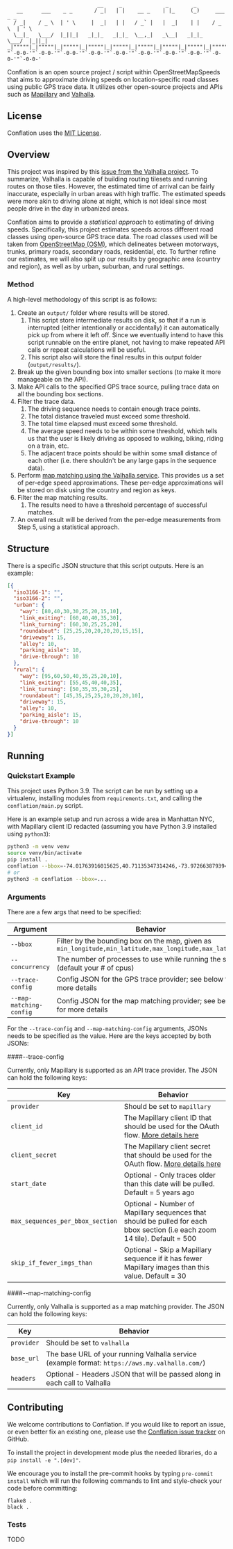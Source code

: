                                  __     _              _        _                    
       __      ___    _ _       / _|   | |    __ _    | |_     (_)     ___    _ _    
      / _|    / _ \  | ' \     |  _|   | |   / _` |   |  _|    | |    / _ \  | ' \   
      \__|_   \___/  |_||_|   _|_|_   _|_|_  \__,_|   _\__|   _|_|_   \___/  |_||_|  
    _|"""""|_|"""""|_|"""""|_|"""""|_|"""""|_|"""""|_|"""""|_|"""""|_|"""""|_|"""""| 
    "`-0-0-'"`-0-0-'"`-0-0-'"`-0-0-'"`-0-0-'"`-0-0-'"`-0-0-'"`-0-0-'"`-0-0-'"`-0-0-' 

Conflation is an open source project / script within OpenStreetMapSpeeds that aims to approximate driving speeds on
location-specific road classes using public GPS trace data. It utilizes other open-source projects and APIs such
as [Mapillary](https://www.mapillary.com/) and [Valhalla](https://github.com/valhalla/valhalla).

## License

Conflation uses the [MIT License](COPYING).

## Overview

This project was inspired by this [issue from the Valhalla project](https://github.com/valhalla/valhalla/issues/3021).
To summarize, Valhalla is capable of building routing tilesets and running routes on those tiles. However, the estimated
time of arrival can be fairly inaccurate, especially in urban areas with high traffic. The estimated speeds were more
akin to driving alone at night, which is not ideal since most people drive in the day in urbanized areas.

Conflation aims to provide a *statistical approach* to estimating of driving speeds. Specifically, this project
estimates speeds across different road classes using open-source GPS trace data. The road classes used will be taken
from [OpenStreetMap (OSM)](https://www.openstreetmap.org/), which delineates between motorways, trunks, primary roads,
secondary roads, residential, etc. To further refine our estimates, we will also split up our results by geographic
area (country and region), as well as by urban, suburban, and rural settings.

### Method

A high-level methodology of this script is as follows:

1. Create an `output/` folder where results will be stored.
    1. This script store intermediate results on disk, so that if a run is interrupted (either intentionally or
       accidentally) it can automatically pick up from where it left off. Since we eventually intend to have this script
       runnable on the entire planet, not having to make repeated API calls or repeat calculations will be useful.
    2. This script also will store the final results in this output folder (`output/results/`).
2. Break up the given bounding box into smaller sections (to make it more manageable on the API).
3. Make API calls to the specified GPS trace source, pulling trace data on all the bounding box sections.
4. Filter the trace data.
    1. The driving sequence needs to contain enough trace points.
    2. The total distance traveled must exceed some threshold.
    3. The total time elapsed must exceed some threshold.
    4. The average speed needs to be within some threshold, which tells us that the user is likely driving as opposed to
       walking, biking, riding on a train, etc.
    5. The adjacent trace points should be within some small distance of each other (i.e. there shouldn't be any large
       gaps in the sequence data).
5. Perform [map matching using the Valhalla service](https://github.com/valhalla/valhalla/blob/master/docs/api/map-matching/api-reference.md).
   This provides us a set of per-edge speed approximations. These per-edge approximations will be stored on disk using 
   the country and region as keys. 
6. Filter the map matching results.
    1. The results need to have a threshold percentage of successful matches.
7. An overall result will be derived from the per-edge measurements from Step 5, using a statistical approach.

## Structure

There is a specific JSON structure that this script outputs. Here is an example:

```json
[{
  "iso3166-1": "",
  "iso3166-2": "",
  "urban": {
    "way": [80,40,30,30,25,20,15,10],
    "link_exiting": [60,40,40,35,30],
    "link_turning": [60,30,25,25,20],
    "roundabout": [25,25,20,20,20,20,15,15],
    "driveway": 15,
    "alley": 10,
    "parking_aisle": 10,
    "drive-through": 10
  },
  "rural": {
    "way": [95,60,50,40,35,25,20,10],
    "link_exiting": [55,45,40,40,35],
    "link_turning": [50,35,35,30,25],
    "roundabout": [45,35,25,25,20,20,20,10],
    "driveway": 15,
    "alley": 10,
    "parking_aisle": 15,
    "drive-through": 10
  }
}]
```

## Running

### Quickstart Example

This project uses Python 3.9. The script can be run by setting up a virtualenv, installing modules from 
`requirements.txt`, and calling the `conflation/main.py` script.

Here is an example setup and run across a wide area in Manhattan NYC, with Mapillary client ID redacted (assuming you 
have Python 3.9 installed using `python3`):

```bash
python3 -m venv venv
source venv/bin/activate
pip install .
conflation --bbox=-74.01763916015625,40.71135347314246,-73.97266387939453,40.74556629114773 --traces-source {\"provider\":\"mapillary\",\"client_id\":\"client_id\"}
# or
python3 -m conflation --bbox=...
```

### Arguments

 There are a few args that need to be specified:

| Argument | Behavior |
|----------|----------|
| `--bbox` | Filter by the bounding box on the map, given as `min_longitude,min_latitude,max_longitude,max_latitude` |
| `--concurrency` | The number of processes to use while running the script (default your # of cpus) |
| `--trace-config` | Config JSON for the GPS trace provider; see below for more details |
| `--map-matching-config` | Config JSON for the map matching provider; see below for more details |

For the `--trace-config` and `--map-matching-config` arguments, JSONs needs to be specified as the value. Here are the
keys accepted by both JSONs:

####--trace-config

Currently, only Mapillary is supported as an API trace provider. The JSON can hold the following keys:

| Key | Behavior |
|----------|----------|
| `provider` | Should be set to `mapillary` |
| `client_id` | The Mapillary client ID that should be used for the OAuth flow. [More details here](https://www.mapillary.com/developer/api-documentation#authentication) |
| `client_secret` | The Mapillary client secret that should be used for the OAuth flow. [More details here](https://www.mapillary.com/developer/api-documentation#authentication) |
| `start_date` | Optional - Only traces older than this date will be pulled. Default = 5 years ago |
| `max_sequences_per_bbox_section` | Optional - Number of Mapillary sequences that should be pulled for each bbox section (i.e each zoom 14 tile). Default = 500 |
| `skip_if_fewer_imgs_than` | Optional - Skip a Mapillary sequence if it has fewer Mapillary images than this value. Default = 30 |

####--map-matching-config

Currently, only Valhalla is supported as a map matching provider. The JSON can hold the following keys:

| Key | Behavior |
|----------|----------|
| `provider` | Should be set to `valhalla` |
| `base_url` | The base URL of your running Valhalla service (example format: `https://aws.my.valhalla.com/`)  |
| `headers` | Optional - Headers JSON that will be passed along in each call to Valhalla |


## Contributing

We welcome contributions to Conflation. If you would like to report an issue, or even better fix an existing one, please
use the [Conflation issue tracker](https://github.com/OpenStreetMapSpeeds/conflation/issues) on GitHub.

To install the project in development mode plus the needed libraries, do a `pip install -e ".[dev]"`.

We encourage you to install the pre-commit hooks by typing `pre-commit install` which will run the following commands to lint and style-check your code before committing:
```shell script
flake8 .
black .
```

### Tests

TODO

